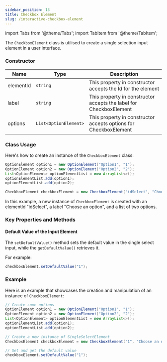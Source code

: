 ```yaml
---
sidebar_position: 13
title: Checkbox Element
slug: /interactive-checkbox-element
---
```


import Tabs from '@theme/Tabs';
import TabItem from '@theme/TabItem';

The `CheckboxElement` class is utilised to create a single selection input element in a user interface.

### Constructor

| Name      | Type                  | Description                                                        |
| --------- | --------------------- | ------------------------------------------------------------------ |
| elementId | `string`              | This property in constructor accepts the Id for the element        |
| label     | `string`              | This property in constructor accepts the label for CheckboxElement |
| options   | `List<OptionElement>` | This property in constructor accepts options for CheckboxElement   |

### Class Usage

Here's how to create an instance of the `CheckboxElement` class:

<Tabs>
<TabItem value="java" label="Java">

```java
OptionElement option1 = new OptionElement("Option1", "1");
OptionElement option2 = new OptionElement("Option2", "2");
List<OptionElement> optionElementList = new ArrayList<>();
optionElementList.add(option1);
optionElementList.add(option2);

CheckboxElement checkboxElement = new CheckboxElement("idSelect", "Choose an option", optionElementList);
```

</TabItem>
</Tabs>

In this example, a new instance of `CheckboxElement` is created with an elementId "idSelect", a label "Choose an option", and a list of two options.

### Key Properties and Methods

#### Default Value of the Input Element

The `setDefaultValue()` method sets the default value in the single select input, while the `getDefaultValue()` retrieves it.

For example:

<Tabs>
<TabItem value="java" label="Java">

```java
checkboxElement.setDefaultValue("1");
```

</TabItem>
</Tabs>

### Example

Here is an example that showcases the creation and manipulation of an instance of `CheckboxElement`:

<Tabs>
<TabItem value="java" label="Java">

```java
// Create some options
OptionElement option1 = new OptionElement("Option1", "1");
OptionElement option2 = new OptionElement("Option2", "2");
List<OptionElement> optionElementList = new ArrayList<>();
optionElementList.add(option1);
optionElementList.add(option2);

// Create a new instance of SingleSelectElement
CheckboxElement checkboxElement = new CheckboxElement("1", "Choose an option", optionElementList);

// Set and get the default value
checkboxElement.setDefaultValue("1");
```

</TabItem>
</Tabs>

